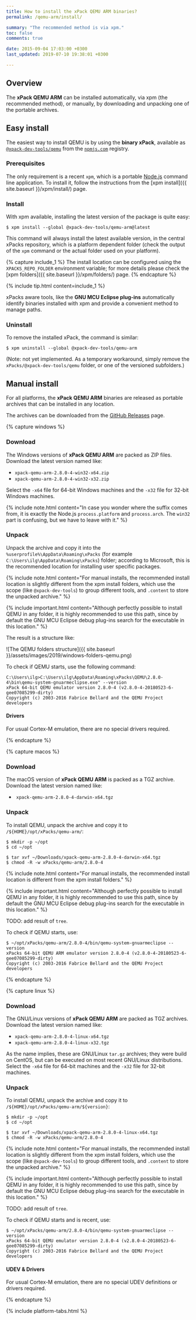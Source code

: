 ```yaml
---
title: How to install the xPack QEMU ARM binaries?
permalink: /qemu-arm/install/

summary: "The recommended method is via xpm."
toc: false
comments: true

date: 2015-09-04 17:03:00 +0300
last_updated: 2019-07-10 19:38:01 +0300

---
```


## Overview

The **xPack QEMU ARM** can be installed automatically, via xpm (the
recommended method), or manually, by downloading and unpacking one of the 
portable archives.

## Easy install 

The easiest way to install QEMU is by using the **binary xPack**, available as 
[`@xpack-dev-tools/qemu`](https://www.npmjs.com/package/@xpack-dev-tools/qemu)
from the [`npmjs.com`](https://www.npmjs.com) registry.

### Prerequisites

The only requirement is a recent 
`xpm`, which is a portable 
[Node.js](https://nodejs.org) command line application. To install it,
follow the instructions from the 
[xpm install]({{ site.baseurl }}/xpm/install/) page.

### Install

With xpm available, installing 
the latest version of the package is quite easy:

```console
$ xpm install --global @xpack-dev-tools/qemu-arm@latest
```

This command will always install the latest available version, 
in the central xPacks repository, which is a platform dependent folder 
(check the output of the `xpm` command or the actual folder used on 
your platform).

{% capture include_1 %}
The install location can be configured using the 
`XPACKS_REPO_FOLDER` environment variable; for more details please check the 
[xpm folders]({{ site.baseurl }}/xpm/folders/) page.
{% endcapture %}

{% include tip.html content=include_1 %}

xPacks aware tools, like the **GNU MCU Eclipse plug-ins** automatically 
identify binaries installed with
xpm and provide a convenient method to manage paths.

### Uninstall

To remove the installed xPack, the command is similar:

```console
$ xpm uninstall --global @xpack-dev-tools/qemu-arm
```

(Note: not yet implemented. As a temporary workaround, simply remove the 
`xPacks/@xpack-dev-tools/qemu` folder, or one of the versioned 
subfolders.)

## Manual install

For all platforms, the **xPack QEMU ARM** binaries are released as portable 
archives that can be installed in any location.

The archives can be downloaded from the
[GitHub Releases](https://github.com/xpack-dev-tools/qemu-arm-xpack/releases/) page.

{% capture windows %}
### Download

The Windows versions of **xPack QEMU ARM** are packed as ZIP files. 
Download the latest version named like:

- `xpack-qemu-arm-2.8.0-4-win32-x64.zip`
- `xpack-qemu-arm-2.8.0-4-win32-x32.zip`

Select the `-x64` file for 64-bit Windows machines and the `-x32` file 
for 32-bit Windows machines.

{% include note.html content="In case you wonder where the suffix comes 
from, it is exactly the Node.js `process.platform` and `process.arch`.
The `win32` part is confusing, but we have to leave with it." %}

### Unpack

Unpack the archive and copy it into the `%userprofile%\AppData\Roaming\xPacks` 
(for example `C:\Users\ilg\AppData\Roaming\xPacks`) folder; according 
to Microsoft, this is the recommended location for installing user specific 
packages.

{% include note.html content="For manual installs, the recommended 
install location is slightly different from the xpm install folders,
which use the scope (like `@xpack-dev-tools`) to group different tools,
and `.content` to store the unpacked archive." %}

{% include important.html content="Although perfectly possible to 
install QEMU in any folder, it is highly recommended to use this 
path, since by default the GNU MCU Eclipse debug plug-ins search 
for the executable in this location." %}

The result is a structure like:

![The QEMU folders structure]({{ site.baseurl }}/assets/images/2019/windows-folders-qemu.png)

To check if QEMU starts, use the following command:

```
C:\Users\ilg>C:\Users\ilg\AppData\Roaming\xPacks\QEMU\2.8.0-4\bin\qemu-system-gnuarmeclipse.exe" --version
xPack 64-bit QEMU emulator version 2.8.0-4 (v2.8.0-4-20180523-6-gee07085299-dirty)
Copyright (c) 2003-2016 Fabrice Bellard and the QEMU Project developers
```

#### Drivers

For usual Cortex-M emulation, there are no special drivers required.

{% endcapture %}

{% capture macos %}
### Download

The macOS version of **xPack QEMU ARM** is packed as a TGZ archive. 
Download the latest version named like:

-  `xpack-qemu-arm-2.8.0-4-darwin-x64.tgz`

### Unpack

To install QEMU, unpack the archive and copy it to 
`/${HOME}/opt/xPacks/qemu-arm/`:

```console
$ mkdir -p ~/opt
$ cd ~/opt

$ tar xvf ~/Downloads/xpack-qemu-arm-2.8.0-4-darwin-x64.tgz
$ chmod -R -w xPacks/qemu-arm/2.8.0-4
```

{% include note.html content="For manual installs, the recommended 
install location is different from the xpm install folders." %}

{% include important.html content="Although perfectly possible to 
install QEMU in any folder, it is highly recommended to use this 
path, since by default the GNU MCU Eclipse debug plug-ins search 
for the executable in this location." %}

TODO: add result of `tree`.

To check if QEMU starts, use:

```console
$ ~/opt/xPacks/qemu-arm/2.8.0-4/bin/qemu-system-gnuarmeclipse --version
xPacks 64-bit QEMU ARM emulator version 2.8.0-4 (v2.8.0-4-20180523-6-gee07085299-dirty)
Copyright (c) 2003-2016 Fabrice Bellard and the QEMU Project developers
```

{% endcapture %}

{% capture linux %}
### Download

The GNU/Linux versions of **xPack QEMU ARM** are packed as TGZ archives. 
Download the latest version named like:

- `xpack-qemu-arm-2.8.0-4-linux-x64.tgz`
- `xpack-qemu-arm-2.8.0-4-linux-x32.tgz`

As the name implies, these are GNU/Linux `tar.gz` archives; they were build on
CentOS, but can be executed on most recent GNU/Linux distributions. 
Select the `-x64` file for 64-bit machines and the `-x32` file for 32-bit 
machines.

### Unpack

To install QEMU, unpack the archive and copy it to 
`/${HOME}/opt/xPacks/qemu-arm/${version}`:

```console
$ mkdir -p ~/opt
$ cd ~/opt

$ tar xvf ~/Downloads/xpack-qemu-arm-2.8.0-4-linux-x64.tgz
$ chmod -R -w xPacks/qemu-arm/2.8.0-4
```

{% include note.html content="For manual installs, the recommended 
install location is slightly different from the xpm install folders,
which use the scope (like `@xpack-dev-tools`) to group different tools,
and `.content` to store the unpacked archive." %}

{% include important.html content="Although perfectly possible to 
install QEMU in any folder, it is highly recommended to use this 
path, since by default the GNU MCU Eclipse debug plug-ins search 
for the executable in this location." %}

TODO: add result of `tree`.

To check if QEMU starts and is recent, use:

```console
$ ~/opt/xPacks/qemu-arm/2.8.0-4/bin/qemu-system-gnuarmeclipse --version
xPacks 64-bit QEMU emulator version 2.8.0-4 (v2.8.0-4-20180523-6-gee07085299-dirty)
Copyright (c) 2003-2016 Fabrice Bellard and the QEMU Project developers
```

#### UDEV & Drivers

For usual Cortex-M emulation, there are no special UDEV definitions or 
drivers required.

{% endcapture %}

{% include platform-tabs.html %}

